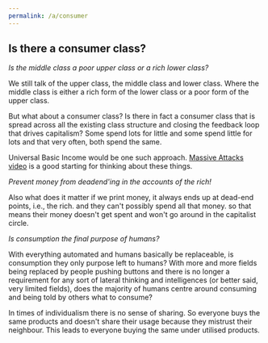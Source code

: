 ```yaml
---
permalink: /a/consumer
---
```


## Is there a consumer class?

*Is the middle class a poor upper class or a rich lower class?*

We still talk of the upper class, the middle class and lower class. Where the middle class is either a rich form of the lower class or a poor form of the upper class.

But what about a consumer class? Is there in fact a consumer class that is spread across all the existing class structure and closing the feedback loop that drives capitalism? Some spend lots for little and some spend little for lots and that very often, both spend the same. 

Universal Basic Income would be one such approach. [Massive Attacks video](https://youtu.be/a-1YI-neupU) is a good starting for thinking about these things.

*Prevent money from deadend'ing in the accounts of the rich!*

Also what does it matter if we print money, it always ends up at dead-end points, i.e., the rich. and they can't possibly spend all that money. so that means their money doesn't get spent and won't go around in the capitalist circle.

*Is consumption the final purpose of humans?*

With everything automated and humans basically be replaceable, is consumption they only purpose left to humans? With more and more fields being replaced by people pushing buttons and there is no longer a requirement for any sort of lateral thinking and intelligences (or better said, very limited fields), does the majority of humans centre around consuming and being told by others what to consume?

In times of individualism there is no sense of sharing. So everyone buys the same products and doesn't share their usage because they mistrust their neighbour. This leads to everyone buying the same under utilised products.
